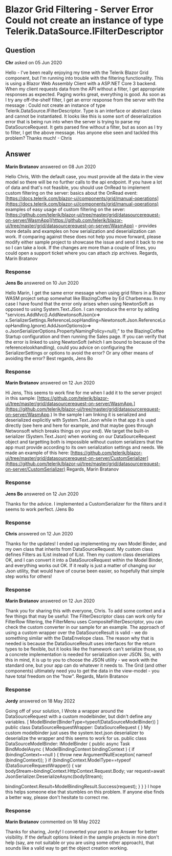 # Blazor Grid Filtering - Server Error Could not create an instance of type Telerik.DataSource.IFilterDescriptor

## Question

**Chr** asked on 05 Jun 2020

Hello - I've been really enjoying my time with the Telerik Blazor Grid component, but I'm running into trouble with the filtering functionality. This is using a Blazor Web Assembly Client with a ASP.NET Core 3 backend. When my client requests data from the API without a filter, I get appropriate responses as expected. Paging works great, everything is good. As soon as I try any off-the-shelf filter, I get an error response from the server with the message : Could not create an instance of type Telerik.DataSource.IFilterDescriptor. Type is an interface or abstract class and cannot be instantiated. It looks like this is some sort of deserialization error that is being run into when the server is trying to parse my DataSourceRequest. It gets parsed fine without a filter, but as soon as I try to filter, I get the above message. Has anyone else seen and tackled this problem? Thanks much! - Chris

## Answer

**Marin Bratanov** answered on 08 Jun 2020

Hello Chris, With the default case, you must provide all the data in the view model so there will be no further calls to the api endpoint. If you have a lot of data and that's not feasible, you should use OnRead to implement custom filtering on the server: basics about the OnRead event: [https://docs.telerik.com/blazor-ui/components/grid/manual-operations](https://docs.telerik.com/blazor-ui/components/grid/manual-operations) examples of easy usage of custom filtering on the sever: [https://github.com/telerik/blazor-ui/tree/master/grid/datasourcerequest-on-server/WasmApp](https://github.com/telerik/blazor-ui/tree/master/grid/datasourcerequest-on-server/WasmApp) - provides more details and examples on how serialization and deserialization can work. If comparing against these does not help you move forward, please modify either sample project to showcase the issue and send it back to me so I can take a look. If the changes are more than a couple of lines, you could open a support ticket where you can attach zip archives. Regards, Marin Bratanov

### Response

**Jens Bo** answered on 10 Jun 2020

Hello Marin, I get the same error message when using grid filters in a Blazor WASM project setup somewhat like BlazingCoffee by Ed Charbeneau. In my case I have found that the error only arises when using NewtonSoft as opposed to using System.Text.JSon. I can reproduce the error by adding "services.AddMvc().AddNewtonsoftJson(x=> x.SerializerSettings.ReferenceLoopHandling=Newtonsoft.Json.ReferenceLoopHandling.Ignore).AddJsonOptions(o=> o.JsonSerializerOptions.PropertyNamingPolicy=null);" to the BlazingCoffee Startup configuration and then running the Sales page. If you can verify that the error is linked to using NewtonSoft (which I am bound to because of the referencelookhandling), could you advice on configuring the SerializerSettings or options to avoid the error? Or any other means of avoiding the error? Best regards, Jens Bo

### Response

**Marin Bratanov** answered on 12 Jun 2020

Hi Jens, This seems to work fine for me when I add it to the server project in this sample: [https://github.com/telerik/blazor-ui/tree/master/grid/datasourcerequest-on-server/WasmApp.](https://github.com/telerik/blazor-ui/tree/master/grid/datasourcerequest-on-server/WasmApp.) In the sample I am linking it is serialized and deserialized explicitly with System.Text.Json while in that app it is used directly (see here and here for example, and that maybe goes through Netwonsoft which breaks things on your end). We target the built-in serializer (System.Text.Json) when working on our DataSourceRequest object and targetting both is impossible without custom serializers that the app must provide according to its own serialization settings and needs. We made an example of this here: [https://github.com/telerik/blazor-ui/tree/master/grid/datasourcerequest-on-server/CustomSerializer](https://github.com/telerik/blazor-ui/tree/master/grid/datasourcerequest-on-server/CustomSerializer) Regards, Marin Bratanov

### Response

**Jens Bo** answered on 12 Jun 2020

Thanks for the advice. I implemented a CustomSerializer for the filters and it seems to work perfect. /Jens Bo

### Response

**Chris** answered on 12 Jun 2020

Thanks for the updates! I ended up implementing my own Model Binder, and my own class that inherits from DataSourceRequest. My custom class defines Filters as IList<FilterDescriptor> instead of IList<IFilterDescriptor>. Then my custom class deserializes OK, and I can convert it into a DataSourceRequest within the Model Binder, and everything works out OK. If it really is just a matter of changing our Json utility, that would have of course been easier, so hopefully that simple step works for others!

### Response

**Marin Bratanov** answered on 12 Jun 2020

Thank you for sharing this with everyone, Chris. To add some context and a few things that may be useful: The FilterDescriptor class can work only for FilterRow filtering, the FilterMenu uses CompositeFilterDescriptor, you can check the custom converter in our sample for an example. The approach of using a custom wrapper over the DataSourceResult is valid - we do something similar with the DataEnvelope class. The reason why that is needed is because the DataSourceResult uses interfaces for the return types to be flexible, but it looks like the framework can't serialize those, so a concrete implementation is needed for serialization over JSON. So, with this in mind, it is up to you to choose the JSON utility - we work with the standard one, but your app can do whatever it needs to. The Grid (and other components) ultimately need you to get the data in the view-model - you have total freedom on the "how". Regards, Marin Bratanov

### Response

**Jordy** answered on 18 May 2022

Going off of your solution, I Wrote a wrapper around the DataSourceRequest with a custom modelbinder, but didn't define any variables. [ ModelBinder(BinderType=typeof(DataSourceModelBinder)) ] public class DataSourceRequestWrapper: DataSourceRequest {
} My custom modelbinder just uses the system.text.json deserializer to deserialize the wrapper and this seems to work for us. public class DataSourceModelBinder: IModelBinder { public async Task BindModelAsync ( ModelBindingContext bindingContext ) { if (bindingContext==null )
{ throw new ArgumentNullException( nameof (bindingContext));
} if (bindingContext.ModelType==typeof (DataSourceRequestWrapper))
{ var bodyStream=bindingContext.HttpContext.Request.Body; var request=await JsonSerializer.DeserializeAsync<DataSourceRequestWrapper>(bodyStream);

bindingContext.Result=ModelBindingResult.Success(request);
}
}
} I hope this helps someone else that stumbles on this problem. If anyone else finds a better way, please don't hesitate to correct me.

### Response

**Marin Bratanov** commented on 18 May 2022

Thanks for sharing, Jordy! I converted your post to an Answer for better visibility. If the default options linked in the sample projects in mine don't help (say, are not suitable or you are using some other approach), that sounds like a valid way to get the object creation working.
